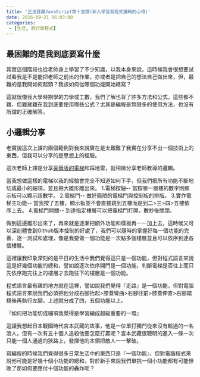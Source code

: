 ```yaml
---
title: '正法寶藏JavaScript第十堂課(新人學習寫程式邏輯的心得)'
date: 2016-09-21 06:03:00
categories:
 - [生活, 跨行學程式]
---
```

## 最困難的是我到底要寫什麼

其實這個階段也從老師身上學習了不少知識，以我本身來說，這時候我會很想要試試看我是不是能把老師之前出的作業，亦或者是把自己的想法自己做出來，但，最難的是我開如何起頭？我該如何從哪個功能開始繕寫？

這就很像我大學時期學的力學或工數，我們了解也背了許多方法和公式，這些都不難，但難就難在我到底要使用哪些公式？尤其是編程是無限多的使用方法，也沒有所謂的正確解答。

## 小邏輯分享

老實說這次上課的兩個範例對我來說實在是太艱難了我實在分享不出一個技術上的東西，但我可以分享的是思想上的經驗。

這次老師上課是分享[豪華版的電梯](https://karmapa17.github.io/karmapa-programming-contest/question5/)和踩地雷，就稍微分享老師教導的邏輯。

當我想做這樣的電梯以我的經驗會完全不知道如何下手，但我們把所有功能不斷地切成最小的細項，並且把大雛形雕出來。
1.電梯按鈕-- 當按哪一層樓的數字則顯示板可以顯示該數字。
2.電梯門-- 做好簡陋的電梯門與控制板的排版。
3.實作電梯主功能-- 當我按了五樓，顯示板並不會直接跳到五樓而是到二>三>四>五樓依序上去。
4.電梯門開關-- 到達指定樓層可以把電梯門打開，數秒後關閉。

做到這邊雛形出來了，再來就是逐漸把額外功能和樣板再一一加上去，這時候又可以深刻體會到Github版本控制的好處了，我們可以隨時的掌握好每一個功能的完善，逐一測試和處理，像是我要做一個功能是一次點多個樓層並且可以依序到達各個樓層。

這裡讓我印象深刻的是平日的生活中我們覺得這只是一個功能，但對程式語言來說這是好幾個功能的總和，譬如說逐次依序開門是一個功能，判斷電梯是否往上而只先依序跑完往上的樓層才去跑往下的樓層是一個功能。

程式語言最有趣的地方就在這裡，譬如說我們覺得『走路』是一個功能，但對電腦程式語言來說我們必須把他分成右腳抬起>膝蓋彎曲>右腳往前>膝蓋伸直>右腳踏穩後再執行左腳，上述就分成了四，五個功能以上。

『如何把功能切成細項我覺得是學習編成超級重要的一環』

這讓我想起日本戰國時代宮本武藏的故事，他是一位單打獨鬥從來沒有輸過的一名浪人，但有一次有五十個人追殺他要怎麼打贏呢？宮本武藏很聰明的進入一條一次只能一個人通過的狹路上，發揮他的本領把敵人一一擊破。

寫編程的時候我們覺得很多日常生活中的東西只是『一個功能』，但對電腦程式來說他可能是好幾十個小功能的總和，對於新手來說我們單挑一個小功能都有可能慘敗了那如何要應付十個功能的轟炸呢？
